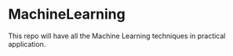 # MachineLearning
This repo will have all the Machine Learning techniques in practical application.
